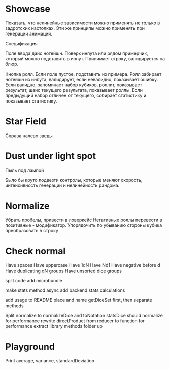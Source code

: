 # Showcase

Показать, что нелинейные зависимости можно применять не только в задротских настолках. Эти же принципы можно применять при генерации анимаций.

Спецификация

Поле ввода дайс нотейшн. 
Поверх инпута или рядом примерчик, который можно подставить в инпут.
Принимает строку, валидируется на блюр.

Кнопка ролл. Если поле пустое, подставить из примера.
Ролл забирает нотейшн из инпута, валидирует, если невалидно, показывает ошибку.
Если валидно, запоминает набор кубиков, роллит, показывает результат, шанс текущего результата, показывает роллы. 
Если предыдущий набор отличен от текущего, собирает статистику и показывает статистику.

# Star Field

Справа налево зведы

# Dust under light spot

Пыль под лампой

Было бы круто подвезти контролы, которые меняют скорость, интенсивность генерации и нелинейность рандома.

# Normalize

Убрать пробелы, привести в ловеркейс
Негативные роллы перевести в позитивные - модификатор.
Упорядочить по убыванию стороны кубика
преобразовать в строку

# Check normal

Have spaces
Have uppercase
Have 1dN
Have Nd1
Have negative before d
Have duplicating dN groups
Have unsorted dice groups

split code
add microbundle

make stats method async
add backend stats calculations

add usage to README
place and name getDiceSet first, then separate methods

Split normalize to normalizeDice and toNotation
statsDice should normalize for performance
rewrite directProduct from reducer to function for performance
extract library methods folder up

# Playground

Print average, variance, standardDeviation

